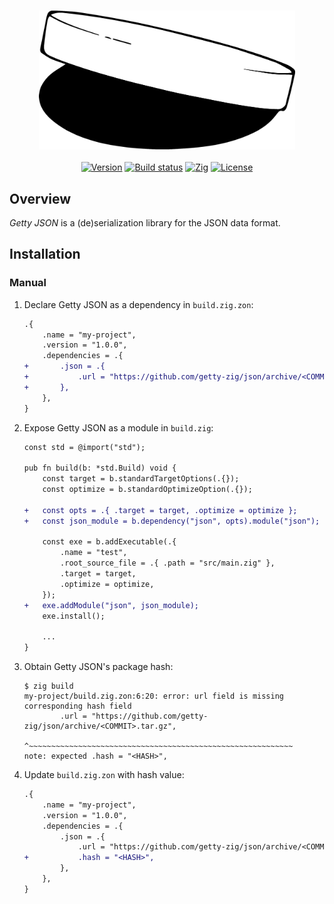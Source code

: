 <br/>

<p align="center">
  <img alt="Getty" src="https://github.com/getty-zig/logo/blob/main/getty-solid.svg" width="410px">
  <br/>
  <br/>
  <a href="https://github.com/getty-zig/json/releases/latest"><img alt="Version" src="https://img.shields.io/github/v/release/getty-zig/json?include_prereleases&label=version"></a>
  <a href="https://github.com/getty-zig/json/actions/workflows/test.yml"><img alt="Build status" src="https://img.shields.io/github/actions/workflow/status/getty-zig/json/test.yml?branch=main" /></a>
  <a href="https://ziglang.org/download"><img alt="Zig" src="https://img.shields.io/badge/zig-master-fd9930.svg"></a>
  <a href="https://github.com/getty-zig/json/blob/main/LICENSE"><img alt="License" src="https://img.shields.io/badge/license-MIT-blue"></a>
</p>

## Overview

_Getty JSON_ is a (de)serialization library for the JSON data format.

## Installation

### Manual

1. Declare Getty JSON as a dependency in `build.zig.zon`:

    ```diff
    .{
        .name = "my-project",
        .version = "1.0.0",
        .dependencies = .{
    +       .json = .{
    +           .url = "https://github.com/getty-zig/json/archive/<COMMIT>.tar.gz",
    +       },
        },
    }
    ```

2. Expose Getty JSON as a module in `build.zig`:

    ```diff
    const std = @import("std");

    pub fn build(b: *std.Build) void {
        const target = b.standardTargetOptions(.{});
        const optimize = b.standardOptimizeOption(.{});

    +   const opts = .{ .target = target, .optimize = optimize };
    +   const json_module = b.dependency("json", opts).module("json");

        const exe = b.addExecutable(.{
            .name = "test",
            .root_source_file = .{ .path = "src/main.zig" },
            .target = target,
            .optimize = optimize,
        });
    +   exe.addModule("json", json_module);
        exe.install();

        ...
    }
    ```

3. Obtain Getty JSON's package hash:

    ```
    $ zig build
    my-project/build.zig.zon:6:20: error: url field is missing corresponding hash field
            .url = "https://github.com/getty-zig/json/archive/<COMMIT>.tar.gz",
                   ^~~~~~~~~~~~~~~~~~~~~~~~~~~~~~~~~~~~~~~~~~~~~~~~~~~~~~~~~~~~
    note: expected .hash = "<HASH>",
    ```

4. Update `build.zig.zon` with hash value:

    ```diff
    .{
        .name = "my-project",
        .version = "1.0.0",
        .dependencies = .{
            .json = .{
                .url = "https://github.com/getty-zig/json/archive/<COMMIT>.tar.gz",
    +           .hash = "<HASH>",
            },
        },
    }
    ```
